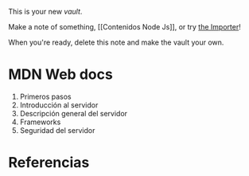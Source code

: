 This is your new *vault*.

Make a note of something, [[Contenidos Node Js]], or try [the Importer](https://help.obsidian.md/Plugins/Importer)!

When you're ready, delete this note and make the vault your own.

# MDN Web docs

1. Primeros pasos
2. Introducción al servidor
3. Descripción general del servidor
4. Frameworks
5. Seguridad del servidor

# Referencias




